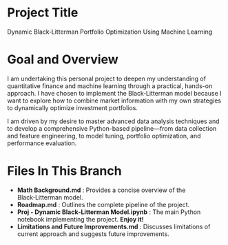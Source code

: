 # Project Title 

Dynamic Black‑Litterman Portfolio Optimization Using Machine Learning

# Goal and Overview 

I am undertaking this personal project to deepen my understanding of quantitative finance and machine learning through a practical, hands-on approach. I have chosen to implement the Black‑Litterman model because I want to explore how to combine market information with my own strategies to dynamically optimize investment portfolios.

I am driven by my desire to master advanced data analysis techniques and to develop a comprehensive Python-based pipeline—from data collection and feature engineering, to model tuning, portfolio optimization, and performance evaluation.


# Files In This Branch

- **Math Background.md** : Provides a concise overview of the Black‑Litterman model.
- **Roadmap.md** : Outlines the complete pipeline of the project.
- **Proj - Dynamic Black‑Litterman Model.ipynb** : The main Python notebook implementing the project. **Enjoy it!**
- **Limitations and Future Improvements.md** : Discusses limitations of current approach and suggests future improvements.
